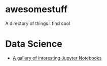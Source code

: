 # awesomestuff
A directory of things I find cool

# Data Science
*  [A gallery of interesting Jupyter Notebooks](https://github.com/jupyter/jupyter/wiki/A-gallery-of-interesting-Jupyter-Notebooks)
